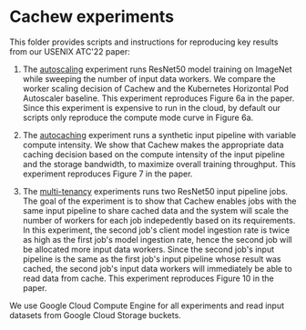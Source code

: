 Cachew experiments
=======

This folder provides scripts and instructions for reproducing key results from our USENIX ATC'22 paper:

1. The [autoscaling](autoscaling/README.md) experiment runs ResNet50 model training on ImageNet while sweeping the number of input data workers. We compare the worker scaling decision of Cachew and the Kubernetes Horizontal Pod Autoscaler baseline. This experiment reproduces Figure 6a in the paper. Since this experiment is expensive to run in the cloud, by default our scripts only reproduce the compute mode curve in Figure 6a.

2. The [autocaching](autocaching/README.md) experiment runs a synthetic input pipeline with variable compute intensity. We show that Cachew makes the appropriate data caching decision based on the compute intensity of the input pipeline and the storage bandwidth, to maximize overall training throughput. This experiment reproduces Figure 7 in the paper.

3. The [multi-tenancy](multi-tenancy/README.md) experiments runs two ResNet50 input pipeline jobs. The goal of the experiment is to show that Cachew enables jobs with the same input pipeline to share cached data and the system will scale the number of workers for each job indepedently based on its requirements. In this experiment, the second job's client model ingestion rate is twice as high as the first job's model ingestion rate, hence the second job will be allocated more input data workers. Since the second job's input pipeline is the same as the first job's input pipeline whose result was cached, the second job's input data workers will immediately be able to read data from cache. This experiment reproduces Figure 10 in the paper.

We use Google Cloud Compute Engine for all experiments and read input datasets from Google Cloud Storage buckets. 
